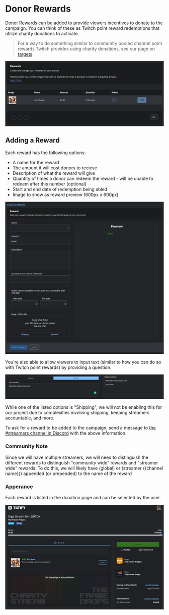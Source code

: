 # Donor Rewards

[Donor Rewards](https://info.tiltify.com/support/solutions/articles/43000011862-adding-incentives-targets-formerly-known-as-challenges-) can be added to provide
viewers incentives to donate to the campaign. You can think of these as Twitch point reward redemptions that utilize charity
donations to activate.

> For a way to do something similar to community pooled channel point rewards Twitch provides using charity donations,
> see our page on [targets](/streamers-setup/tiltify/targets/).

![A list of rewards. One rewards reads "Do a dance" with a $5 amount, unlimited quantities, but not active](./tiltify_rewards_list.png)

## Adding a Reward

Each reward has the following options:

- A name for the reward
- The amount it will cost donors to recieve
- Description of what the reward will give
- Quantity of times a donor can redeem the reward - will be unable to redeem after this number (optional)
- Start and end date of redemption being abled
- Image to show as reward preview (600px x 600px)

![Reward options screen](./tiltify_rewards_options.png)

You're also able to allow viewers to input text (similar to how you can do so with Twitch point rewards) by providing a question.

![Asking "What kind of dance should I do?" with the user answering "The Carlson"](./tiltify_reward_kind_of_dance.png)

While one of the listed options is "Shipping", we will not be enabling this for our project due to complexities involving
shipping, keeping streamers accountable, and more.

To ask for a reward to be added to the campaign, send a message to [the #streamers channel in Discord](https://discord.gg/yQrnFcKF7p) with the above information.

### Community Note

Since we will have multiple streamers, we will need to distinguish the different rewards to distinguish "community wide" rewards and
"streamer wide" rewards. To do this, we will likely have (global) or (streamer {{channel name}}) appended (or prepended) to the name of the reward

### Apperance

Each reward is listed in the donation page and can be selected by the user.

![The donation page with reward option listed.](./active_reward.png)
